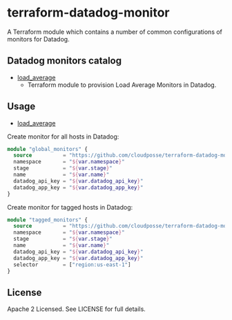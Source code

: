 # terraform-datadog-monitor

A Terraform module which contains a number of common configurations of monitors for Datadog.


## Datadog monitors catalog

- [load_average](https://github.com/cloudposse/terraform-datadog-monitor/tree/master/modules/load_average)
    - Terraform module to provision Load Average Monitors in Datadog.

## Usage

- [load_average](https://github.com/cloudposse/terraform-datadog-monitor/tree/master/modules/load_average)

Create monitor for all hosts in Datadog:

```terraform
module "global_monitors" {
  source          = "https://github.com/cloudposse/terraform-datadog-monitor//modules/load_average"
  namespace       = "${var.namespace}"
  stage           = "${var.stage}"
  name            = "${var.name}"
  datadog_api_key = "${var.datadog_api_key}"
  datadog_app_key = "${var.datadog_app_key}"
}
```

Create monitor for tagged hosts in Datadog:

```terraform
module "tagged_monitors" {
  source          = "https://github.com/cloudposse/terraform-datadog-monitor//modules/load_average"
  namespace       = "${var.namespace}"
  stage           = "${var.stage}"
  name            = "${var.name}"
  datadog_api_key = "${var.datadog_api_key}"
  datadog_app_key = "${var.datadog_app_key}"
  selector        = ["region:us-east-1"]
}
```

## License

Apache 2 Licensed. See LICENSE for full details.
